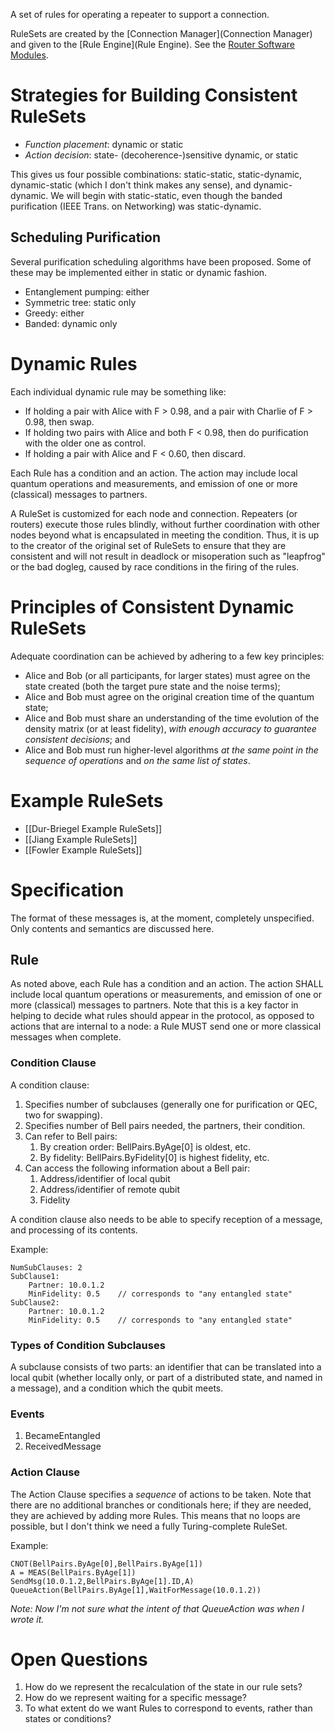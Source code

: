 A set of rules for operating a repeater to support a connection.

RuleSets are created by the [Connection Manager](Connection Manager) and given to the [Rule Engine](Rule Engine).  See the [Router Software Modules](Router-Software-Modules-no-HW-Executive.jpg).


# Strategies for Building Consistent RuleSets #

* *Function placement*: dynamic or static
* *Action decision*: state- (decoherence-)sensitive dynamic, or static

This gives us four possible combinations: static-static, static-dynamic, dynamic-static (which I don't think makes any sense), and dynamic-dynamic. We will begin with static-static, even though the banded purification (IEEE Trans. on Networking) was static-dynamic.

## Scheduling Purification ##

Several purification scheduling algorithms have been proposed. Some of these may be implemented either in static or dynamic fashion.

* Entanglement pumping: either
* Symmetric tree: static only
* Greedy: either
* Banded: dynamic only

# Dynamic Rules #

Each individual dynamic rule may be something like:

* If holding a pair with Alice with F > 0.98, and a pair with
  Charlie of F > 0.98, then swap.
* If holding two pairs with Alice and both F < 0.98, then do
  purification with the older one as control.
* If holding a pair with Alice and F < 0.60, then discard.

Each Rule has a condition and an action. The action may include local quantum operations and measurements, and emission of one or more (classical) messages to partners.

A RuleSet is customized for each node and connection. Repeaters (or routers) execute those rules blindly, without further coordination with other nodes beyond what is encapsulated in meeting the condition. Thus, it is up to the creator of the original set of RuleSets to ensure that they are consistent and will not result in deadlock or misoperation such as "leapfrog" or the bad dogleg, caused by race conditions in the firing of the rules.


# Principles of Consistent Dynamic RuleSets #

Adequate coordination can be achieved by adhering to a few key
principles:

* Alice and Bob (or all participants, for larger states) must
  agree on the state created (both the target pure state and the noise
  terms);
* Alice and Bob must agree on the original creation time of the
  quantum state;
* Alice and Bob must share an understanding of the time evolution
  of the density matrix (or at least fidelity), *with enough
    accuracy to guarantee consistent decisions*; and
* Alice and Bob must run higher-level algorithms *at the same
    point in the sequence of operations* and *on the same list of
    states*.

# Example RuleSets #

* [[Dur-Briegel Example RuleSets]]
* [[Jiang Example RuleSets]]
* [[Fowler Example RuleSets]]

# Specification #

The format of these messages is, at the moment, completely unspecified. Only contents and semantics are discussed here.

## Rule ##

As noted above, each Rule has a condition and an action. The action
SHALL include local quantum operations or measurements, and emission
of one or more (classical) messages to partners.  Note that this is a
key factor in helping to decide what rules should appear in the
protocol, as opposed to actions that are internal to a node: a Rule
MUST send one or more classical messages when complete.

### Condition Clause ###

A condition clause:

1. Specifies number of subclauses (generally one for purification or QEC, two for swapping).
1. Specifies number of Bell pairs needed, the partners, their condition.
1. Can refer to Bell pairs:
    1. By creation order: BellPairs.ByAge[0] is oldest, etc.
    1. By fidelity: BellPairs.ByFidelity[0] is highest fidelity, etc.
1. Can access the following information about a Bell pair:
    1. Address/identifier of local qubit
    1. Address/identifier of remote qubit
    1. Fidelity

A condition clause also needs to be able to specify reception of a message, and processing of its contents.

Example:

    NumSubClauses: 2
    SubClause1:
        Partner: 10.0.1.2
        MinFidelity: 0.5	// corresponds to "any entangled state"
    SubClause2:
        Partner: 10.0.1.2
        MinFidelity: 0.5	// corresponds to "any entangled state"

### Types of Condition Subclauses ###

A subclause consists of two parts: an identifier that can be
translated into a local qubit (whether locally only, or part of a
distributed state, and named in a message), and a condition which the
qubit meets.

### Events ###

1. BecameEntangled
1. ReceivedMessage

### Action Clause ###

The Action Clause specifies a *sequence* of actions to be taken. Note that there are no additional branches or conditionals here; if they are needed, they are achieved by adding more Rules. This means that no loops are possible, but I don't think we need a fully Turing-complete RuleSet.

Example:

    CNOT(BellPairs.ByAge[0],BellPairs.ByAge[1])
    A = MEAS(BellPairs.ByAge[1])
    SendMsg(10.0.1.2,BellPairs.ByAge[1].ID,A)
    QueueAction(BellPairs.ByAge[1],WaitForMessage(10.0.1.2))

*Note: Now I'm not sure what the intent of that QueueAction was when I
 wrote it.*



# Open Questions #

1. How do we represent the recalculation of the state in our rule sets?
1. How do we represent waiting for a specific message?
1. To what extent do we want Rules to correspond to events, rather
than states or conditions?

